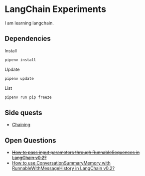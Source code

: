 # LangChain Experiments

I am learning langchain.

## Dependencies

Install

```powershell
pipenv install
```

Update

```powershell
pipenv update
```

List

```powershell
pipenv run pip freeze
```

## Side quests

- [Chaining](chaining.ipynb)

## Open Questions

- ~~[How to pass input parameters through RunnableSequences in LangChain v0.2?](https://stackoverflow.com/questions/78503869/how-to-pass-input-parameters-through-runnablesequences-in-langchain-v0-2)~~
- [How to use ConversationSummaryMemory with RunnableWithMessageHistory in LangChain v0.2?](https://stackoverflow.com/questions/78536493/how-to-use-conversationsummarymemory-with-runnablewithmessagehistory-in-langchai)
